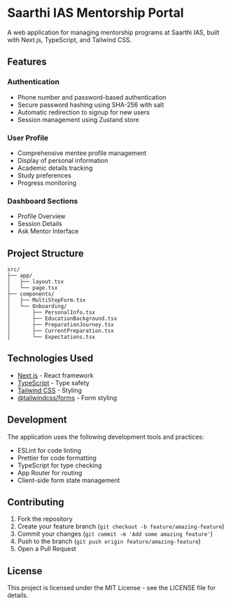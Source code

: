 # Saarthi IAS Mentorship Portal

A web application for managing mentorship programs at Saarthi IAS, built with Next.js, TypeScript, and Tailwind CSS.

## Features

### Authentication
- Phone number and password-based authentication
- Secure password hashing using SHA-256 with salt
- Automatic redirection to signup for new users
- Session management using Zustand store

### User Profile
- Comprehensive mentee profile management
- Display of personal information
- Academic details tracking
- Study preferences
- Progress monitoring

### Dashboard Sections
- Profile Overview
- Session Details
- Ask Mentor Interface

## Project Structure

```
src/
├── app/
│   ├── layout.tsx
│   └── page.tsx
├── components/
│   ├── MultiStepForm.tsx
│   └── Onboarding/
│       ├── PersonalInfo.tsx
│       ├── EducationBackground.tsx
│       ├── PreparationJourney.tsx
│       ├── CurrentPreparation.tsx
│       └── Expectations.tsx
```

## Technologies Used

- [Next.js](https://nextjs.org/) - React framework
- [TypeScript](https://www.typescriptlang.org/) - Type safety
- [Tailwind CSS](https://tailwindcss.com/) - Styling
- [@tailwindcss/forms](https://github.com/tailwindlabs/tailwindcss-forms) - Form styling

## Development

The application uses the following development tools and practices:

- ESLint for code linting
- Prettier for code formatting
- TypeScript for type checking
- App Router for routing
- Client-side form state management

## Contributing

1. Fork the repository
2. Create your feature branch (`git checkout -b feature/amazing-feature`)
3. Commit your changes (`git commit -m 'Add some amazing feature'`)
4. Push to the branch (`git push origin feature/amazing-feature`)
5. Open a Pull Request

## License

This project is licensed under the MIT License - see the LICENSE file for details.
